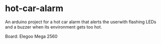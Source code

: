 # hot-car-alarm
An arduino project for a hot car alarm that alerts the userwith flashing LEDs and a buzzer when its environment gets too hot.

Board: Elegoo Mega 2560
